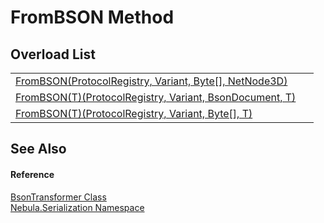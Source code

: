 # FromBSON Method


## Overload List
<table>
<tr>
<td><a href="M_Nebula_Serialization_BsonTransformer_FromBSON">FromBSON(ProtocolRegistry, Variant, Byte[], NetNode3D)</a></td>
<td> </td></tr>
<tr>
<td><a href="M_Nebula_Serialization_BsonTransformer_FromBSON__1">FromBSON(T)(ProtocolRegistry, Variant, BsonDocument, T)</a></td>
<td> </td></tr>
<tr>
<td><a href="M_Nebula_Serialization_BsonTransformer_FromBSON__1_1">FromBSON(T)(ProtocolRegistry, Variant, Byte[], T)</a></td>
<td> </td></tr>
</table>

## See Also


#### Reference
<a href="T_Nebula_Serialization_BsonTransformer">BsonTransformer Class</a>  
<a href="N_Nebula_Serialization">Nebula.Serialization Namespace</a>  
